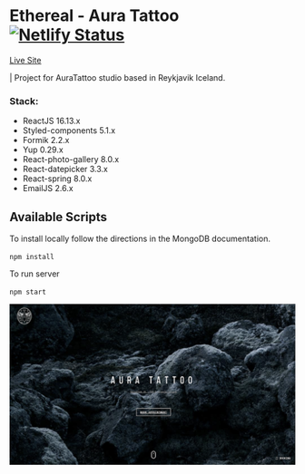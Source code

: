 # Ethereal - Aura Tattoo [![Netlify Status](https://api.netlify.com/api/v1/badges/0666032a-5fec-4524-b57e-6da3943739d7/deploy-status)](https://app.netlify.com/sites/aurareykjavik/deploys)

[Live Site](https://www.aurareykjavik.com/) 

| Project for AuraTattoo studio based in Reykjavik Iceland.

### Stack: 

- ReactJS 16.13.x
- Styled-components 5.1.x
- Formik 2.2.x
- Yup 0.29.x
- React-photo-gallery 8.0.x
- React-datepicker 3.3.x
- React-spring 8.0.x
- EmailJS 2.6.x

## Available Scripts

To install locally follow the directions in the MongoDB documentation.

`npm install`

To run server

`npm start`

![aura](/aura.png)

